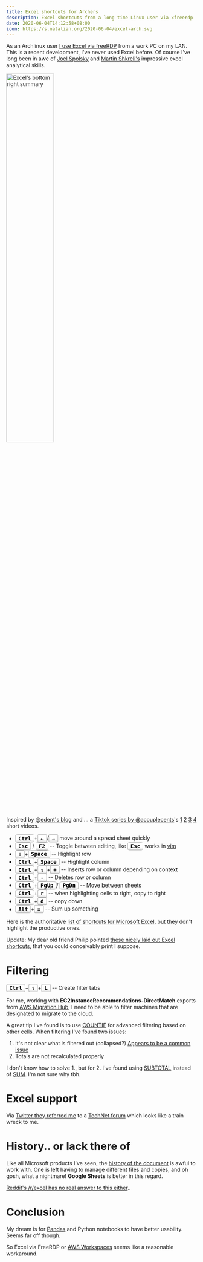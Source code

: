 ```yaml
---
title: Excel shortcuts for Archers
description: Excel shortcuts from a long time Linux user via xfreerdp
date: 2020-06-04T14:12:58+08:00
icon: https://s.natalian.org/2020-06-04/excel-arch.svg
---
```


As an Archlinux user [I use Excel via
freeRDP](https://www.youtube.com/watch?v=uXjBdpYj-ZY) from a work PC on my LAN. This is a recent development, I've never used Excel before. Of course I've long been in awe of [Joel Spolsky](https://www.joelonsoftware.com/about-me/) and [Martin Shkreli's](https://www.youtube.com/watch?v=poyf3Cnb-MQ) impressive excel analytical skills.

<img width="50%" src="https://s.natalian.org/2020-06-04/selected-excel.png" alt="Excel's bottom right summary">

<style>
/* https://shkspr.mobi/blog/2020/05/better-keyboard-buttons-in-html/ */
kbd {
    border: .1em solid #aaa;
    border-radius: 15%;
    display: inline-block;
    padding: .1em .5em;
    background: linear-gradient(180deg, #fff, #fff, #fff, #ddd);
    user-select: none;
    cursor: pointer;
    color: #000;
    font-weight: bold;
}
kbd:hover {
    background: linear-gradient(0deg, #fff, #fff, #fff, #ddd);
}
</style>

Inspired by [@edent's blog](https://shkspr.mobi/blog/2020/05/better-keyboard-buttons-in-html/) and ... a [Tiktok series by @acouplecents](https://www.tiktok.com/@acouplecents)'s [1](https://www.tiktok.com/@acouplecents/video/6819380884333006086) [2](https://www.tiktok.com/@acouplecents/video/6821158756852813062) [3](https://www.tiktok.com/@acouplecents/video/6827655218629463301) [4](https://www.tiktok.com/@acouplecents/video/6827903955343887622) short videos.

* <kbd>Ctrl</kbd>+<kbd>&larr;</kbd>/<kbd>&rarr;</kbd> move around a spread sheet quickly
* <kbd>Esc</kbd> / <kbd>F2</kbd> -- Toggle between editing, like <kbd>Esc</kbd> works in [vim](https://www.vim.org/)
* <kbd>⇪</kbd>+<kbd>Space</kbd> -- Highlight row
* <kbd>Ctrl</kbd>+<kbd>Space</kbd> -- Highlight column
* <kbd>Ctrl</kbd>+<kbd>⇪</kbd>+<kbd>+</kbd> -- Inserts row or column depending on context
* <kbd>Ctrl</kbd>+<kbd>-</kbd> -- Deletes row or column
* <kbd>Ctrl</kbd>+<kbd>PgUp</kbd>/ <kbd>PgDn</kbd> -- Move between sheets
* <kbd>Ctrl</kbd>+<kbd>r</kbd> -- when highlighting cells to right, copy to right
* <kbd>Ctrl</kbd>+<kbd>d</kbd> -- copy down
* <kbd>Alt</kbd>+<kbd>=</kbd> -- Sum up something

Here is the authoritative [list of shortcuts for Microsoft Excel](https://support.office.com/en-us/article/keyboard-shortcuts-in-excel-1798d9d5-842a-42b8-9c99-9b7213f0040f), but they don't highlight the productive ones.

Update: My dear old friend Philip pointed [these nicely laid out Excel shortcuts](https://exceljet.net/keyboard-shortcuts), that you could conceivably print I suppose.

# Filtering

<kbd>Ctrl</kbd>+<kbd>⇪</kbd>+<kbd>L</kbd> -- Create filter tabs

For me, working with **EC2InstanceRecommendations-DirectMatch** exports from [AWS
Migration Hub](https://aws.amazon.com/migration-hub/), I need to be able to
filter machines that are designated to migrate to the cloud.

A great tip I've found is to use [COUNTIF](https://www.extendoffice.com/documents/excel/3694-excel-filter-based-on-another-sheet.html) for advanced filtering based on other cells. When filtering I've found two issues:

1. It's not clear what is filtered out (collapsed?) [Appears to be a common issue](https://www.reddit.com/r/excel/comments/gwexnr/how_can_i_be_made_better_aware_of_filtered_rows/fsuitde/)
2. Totals are not recalculated properly

I don't know how to solve 1., but for 2. I've found using [SUBTOTAL](https://support.office.com/en-us/article/subtotal-function-7b027003-f060-4ade-9040-e478765b9939) instead of [SUM](https://support.microsoft.com/en-us/office/sum-function-043e1c7d-7726-4e80-8f32-07b23e057f89). I'm not sure why tbh.

# Excel support

Via [Twitter they referred me](https://twitter.com/msexcel/status/1268209786987974661) to a [TechNet forum](https://social.technet.microsoft.com/Forums/en-US/home?category=&forum=&filter=&sort=relevancedesc&brandIgnore=true&searchTerm=excel+filtering) which looks like a train wreck to me.

# History.. or lack there of

Like all Microsoft products I've seen, the [history of the
document](https://s.natalian.org/2020-06-04/diff-excel.mp4) is awful to work
with. One is left having to manage different files and copies, and oh gosh,
what a nightmare! **Google Sheets** is better in this regard.

[Reddit's /r/excel has no real answer to this either](https://www.reddit.com/r/excel/comments/gwvpgc/excel_version_history_appears_unusable_is_there_a/fsyctrx/)..

# Conclusion

My dream is for [Pandas](https://pandas.pydata.org/) and Python notebooks to
have better usability. Seems far off though.

So Excel via FreeRDP or [AWS Workspaces](https://aws.amazon.com/workspaces/) seems like a reasonable workaround.
